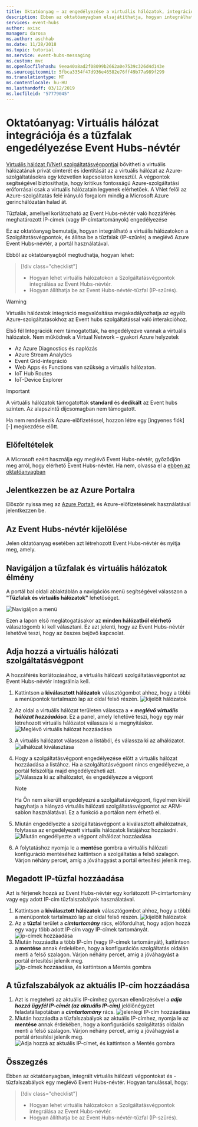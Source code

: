 ```yaml
---
title: Oktatóanyag – az engedélyezése a virtuális hálózatok, integráció és az Event Hubs-tűzfalak |} A Microsoft Docs
description: Ebben az oktatóanyagban elsajátíthatja, hogyan integrálhatja az Event Hubs virtuális hálózatok és a tűzfalak biztonságosan elérni.
services: event-hubs
author: axisc
manager: darosa
ms.author: aschhab
ms.date: 11/28/2018
ms.topic: tutorial
ms.service: event-hubs-messaging
ms.custom: mvc
ms.openlocfilehash: 9eea40a8ad2f08099b2662a0e7539c326d4d143e
ms.sourcegitcommit: 5fbca3354f47d936e46582e76ff49b77a989f299
ms.translationtype: MT
ms.contentlocale: hu-HU
ms.lasthandoff: 03/12/2019
ms.locfileid: "57779045"
---
```

# <a name="tutorial-enable-virtual-networks-integration-and-firewalls-on-event-hubs-namespace"></a>Oktatóanyag: Virtuális hálózat integrációja és a tűzfalak engedélyezése Event Hubs-névtér

[Virtuális hálózat (VNet) szolgáltatásvégpontjai](../virtual-network/virtual-network-service-endpoints-overview.md) bővítheti a virtuális hálózatának privát címterét és identitását az a virtuális hálózat az Azure-szolgáltatásokra egy közvetlen kapcsolaton keresztül. A végpontok segítségével biztosíthatja, hogy kritikus fontosságú Azure-szolgáltatási erőforrásai csak a virtuális hálózatain legyenek elérhetőek. A VNet felől az Azure-szolgáltatás felé irányuló forgalom mindig a Microsoft Azure gerinchálózatán halad át.

Tűzfalak, amellyel korlátozható az Event Hubs-névtér való hozzáférés meghatározott IP-címek (vagy IP-címtartományok) engedélyezése

Ez az oktatóanyag bemutatja, hogyan integrálható a virtuális hálózatokon a Szolgáltatásvégpontok, és állítsa be a tűzfalak (IP-szűrés) a meglévő Azure Event Hubs-névtér, a portál használatával.

Ebből az oktatóanyagból megtudhatja, hogyan lehet:
> [!div class="checklist"]
> * Hogyan lehet virtuális hálózatokon a Szolgáltatásvégpontok integrálása az Event Hubs-névtér.
> * Hogyan állíthatja be az Event Hubs-névtér-tűzfal (IP-szűrés).

>[!WARNING]
> Virtuális hálózatok integráció megvalósítása megakadályozhatja az egyéb Azure-szolgáltatásokhoz az Event hubs szolgáltatással való interakcióhoz.
>
> Első fél Integrációk nem támogatottak, ha engedélyezve vannak a virtuális hálózatok.
> Nem működnek a Virtual Network – gyakori Azure helyzetek
> * Az Azure Diagnostics és naplózás
> * Azure Stream Analytics
> * Event Grid-integráció
> * Web Apps és Functions van szükség a virtuális hálózaton.
> * IoT Hub Routes
> * IoT-Device Explorer


> [!IMPORTANT]
> A virtuális hálózatok támogatottak **standard** és **dedikált** az Event hubs szinten. Az alapszintű díjcsomagban nem támogatott.

Ha nem rendelkezik Azure-előfizetéssel, hozzon létre egy [ingyenes fiók] [-] megkezdése előtt.

## <a name="prerequisites"></a>Előfeltételek

A Microsoft ezért használja egy meglévő Event Hubs-névtér, győződjön meg arról, hogy elérhető Event Hubs-névtér. Ha nem, olvassa el a [ebben az oktatóanyagban](./event-hubs-create.md)

## <a name="sign-in-to-the-azure-portal"></a>Jelentkezzen be az Azure Portalra

Először nyissa meg az [Azure Portalt][Azure portal], és Azure-előfizetésének használatával jelentkezzen be.

## <a name="select-event-hubs-namespace"></a>Az Event Hubs-névtér kijelölése

Jelen oktatóanyag esetében azt létrehozott Event Hubs-névtér és nyitja meg, amely.

## <a name="navigate-to-firewalls-and-virtual-networks-experience"></a>Navigáljon a tűzfalak és virtuális hálózatok élmény

A portál bal oldali ablaktáblán a navigációs menü segítségével válasszon a **"Tűzfalak és virtuális hálózatok"** lehetőséget.

  ![Navigáljon a menü](./media/event-hubs-tutorial-vnet-and-firewalls/vnet-firewall-landing-page.png)

  Ezen a lapon első meglátogatásakor az **minden hálózatból elérhető** választógomb ki kell választani. Ez azt jelenti, hogy az Event Hubs-névtér lehetővé teszi, hogy az összes bejövő kapcsolat.

## <a name="add-virtual-network-service-endpoint"></a>Adja hozzá a virtuális hálózati szolgáltatásvégpont

A hozzáférés korlátozásához, a virtuális hálózati szolgáltatásvégpontot az Event Hubs-névtér integrálnia kell.

1. Kattintson a **kiválasztott hálózatok** választógombot ahhoz, hogy a többi a menüpontok tartalmazó lap az oldal felső részén.
  ![kijelölt hálózatok](./media/event-hubs-tutorial-vnet-and-firewalls/vnet-firewall-selecting-selected-networks.png)
2. Az oldal a virtuális hálózat területen válassza a ***+ meglévő virtuális hálózat hozzáadása***. Ez a panel, amely lehetővé teszi, hogy egy már létrehozott virtuális hálózatot válassza ki a megnyitáskor.
  ![Meglévő virtuális hálózat hozzáadása](./media/event-hubs-tutorial-vnet-and-firewalls/vnet-firewall-adding-vnet-from-portal-slide-in-pane.png)
3. A virtuális hálózatot válasszon a listából, és válassza ki az alhálózatot.
   ![alhálózat kiválasztása](./media/event-hubs-tutorial-vnet-and-firewalls/vnet-firewall-adding-vnet-from-portal-slide-in-pane-with-subnet-query.png)
4. Hogy a szolgáltatásvégpont engedélyezése előtt a virtuális hálózat hozzáadása a listához. Ha a szolgáltatásvégpont nincs engedélyezve, a portál felszólítja majd engedélyezheti azt.
  ![Válassza ki az alhálózatot, és engedélyezze a végpont](./media/event-hubs-tutorial-vnet-and-firewalls/vnet-firewall-adding-vnet-from-portal-slide-in-pane-after-enabling.png)
    > [!NOTE]
    > Ha Ön nem sikerült engedélyezni a szolgáltatásvégpont, figyelmen kívül hagyhatja a hiányzó virtuális hálózati szolgáltatásvégpontot az ARM-sablon használatával. Ez a funkció a portálon nem érhető el.

5. Miután engedélyezte a szolgáltatásvégpont a kiválasztott alhálózatnak, folytassa az engedélyezett virtuális hálózatok listájához hozzáadni.
  ![Miután engedélyezte a végpont alhálózat hozzáadása](./media/event-hubs-tutorial-vnet-and-firewalls/vnet-firewall-adding-vnet-from-portal-slide-in-pane-after-adding.png)

6. A folytatáshoz nyomja le a **mentése** gombra a virtuális hálózati konfiguráció mentéséhez kattintson a szolgáltatás a felső szalagon. Várjon néhány percet, amíg a jóváhagyást a portál értesítési jelenik meg.

## <a name="add-firewall-for-specified-ip"></a>Megadott IP-tűzfal hozzáadása

Azt is férjenek hozzá az Event Hubs-névtér egy korlátozott IP-címtartomány vagy egy adott IP-cím tűzfalszabályok használatával.

1. Kattintson a **kiválasztott hálózatok** választógombot ahhoz, hogy a többi a menüpontok tartalmazó lap az oldal felső részén.
  ![kijelölt hálózatok](./media/event-hubs-tutorial-vnet-and-firewalls/vnet-firewall-selecting-selected-networks.png)
2. Az a **tűzfal** terület a ***címtartomány*** rács, előfordulhat, hogy adjon hozzá egy vagy több adott IP-cím vagy IP-címek tartományát.
  ![ip-címek hozzáadása](./media/event-hubs-tutorial-vnet-and-firewalls/vnet-firewall-adding-firewall.png)
3. Miután hozzáadta a több IP-cím (vagy IP-címek tartományát), kattintson a **mentése** annak érdekében, hogy a konfigurációs szolgáltatás oldalán menti a felső szalagon. Várjon néhány percet, amíg a jóváhagyást a portál értesítési jelenik meg.
  ![ip-címek hozzáadása, és kattintson a Mentés gombra](./media/event-hubs-tutorial-vnet-and-firewalls/vnet-firewall-adding-firewall-hitting-save.png)

## <a name="adding-your-current-ip-address-to-the-firewall-rules"></a>A tűzfalszabályok az aktuális IP-cím hozzáadása

1. Azt is megteheti az aktuális IP-címhez gyorsan ellenőrzésével a ***adja hozzá ügyfél IP-címét (az aktuális IP-cím)*** jelölőnégyzet feladatállapotában a ***címtartomány*** rács.
  ![jelenlegi IP-cím hozzáadása](./media/event-hubs-tutorial-vnet-and-firewalls/vnet-firewall-adding-current-ip-hitting-save.png)
2. Miután hozzáadta a tűzfalszabályok az aktuális IP-címhez, nyomja le az **mentése** annak érdekében, hogy a konfigurációs szolgáltatás oldalán menti a felső szalagon. Várjon néhány percet, amíg a jóváhagyást a portál értesítési jelenik meg.
  ![Adja hozzá az aktuális IP-címet, és kattintson a Mentés gombra](./media/event-hubs-tutorial-vnet-and-firewalls/vnet-firewall-adding-current-ip-hitting-save-after-saving.png)

## <a name="conclusion"></a>Összegzés

Ebben az oktatóanyagban, integrált virtuális hálózati végpontokat és -tűzfalszabályok egy meglévő Event Hubs-névtér. Hogyan tanulással, hogy:
> [!div class="checklist"]
> * Hogyan lehet virtuális hálózatokon a Szolgáltatásvégpontok integrálása az Event Hubs-névtér.
> * Hogyan állíthatja be az Event Hubs-névtér-tűzfal (IP-szűrés).


[Azure portal]: https://portal.azure.com/
